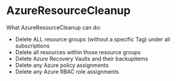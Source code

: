 # AzureResourceCleanup
What AzureResourceCleanup can do:
- Delete ALL resource groups (without a specific Tag) under all subscriptions
- Delete all resources within those resource groups
- Delete Azure Recovery Vaults and their backupitems
- Delete any Azure policy assignments
- Delete any Azure RBAC role assignments
